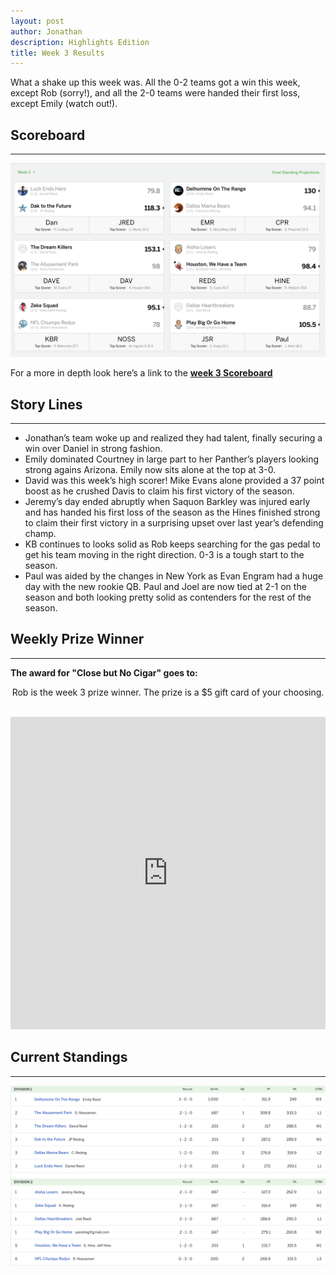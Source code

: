 ```yaml
---
layout: post
author: Jonathan
description: Highlights Edition
title: Week 3 Results
---
```

What a shake up this week was. All the 0-2 teams got a win this week, except Rob (sorry!), and all the 2-0 teams were handed their first loss, except Emily (watch out!).

## Scoreboard
---
<img class="center" src="/assets/results/wr3.png" alt="week 3 results">

For a more in depth look here’s a link to the **[week 3 Scoreboard](https://fantasy.espn.com/football/league/scoreboard?leagueId=215530&matchupPeriodId=3&mSPID=3)**


## Story Lines
---
- Jonathan’s team woke up and realized they had talent, finally securing a win over Daniel in strong fashion. 
- Emily dominated Courtney in large part to her Panther’s players looking strong agains Arizona. Emily now sits alone at the top at 3-0.
- David was this week’s high scorer! Mike Evans alone provided a 37 point boost as he crushed Davis to claim his first victory of the season.
- Jeremy’s day ended abruptly when Saquon Barkley was injured early and has handed his first loss of the season as the Hines finished strong to claim their first victory in a surprising upset over last year’s defending champ. 
- KB continues to looks solid as Rob keeps searching for the gas pedal to get his team moving in the right direction. 0-3 is a tough start to the season. 
- Paul was aided by the changes in New York as Evan Engram had a huge day with the new rookie QB. Paul and Joel are now tied at 2-1 on the season and both looking pretty solid as contenders for the rest of the season.

## Weekly Prize Winner
---
**The award for "Close but No Cigar" goes to:**

<p  class="callout" align="center"> Rob is the week 3 prize winner. The prize is a $5 gift card of your choosing.</p>
<br>
<iframe width="100%" height="500" src="https://docs.google.com/spreadsheets/d/e/2PACX-1vRvNaU0s3oCSNd3N73RtwBpV9e18eyo2fyZi2xw9-LcGk2hHvPYbs95mLBPRQS7B7-H3xBuHXgUhW7o/pubhtml?widget=true&amp;headers=false" frameborder="0" allowfullscreen="allowfullscreen"></iframe>

## Current Standings
---

<img class="center" src="/assets/results/ws3.png" alt="week 3 standings">